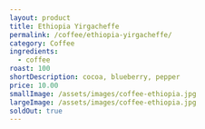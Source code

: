 ```yaml
---
layout: product
title: Ethiopia Yirgacheffe
permalink: /coffee/ethiopia-yirgacheffe/
category: Coffee
ingredients:
  - coffee
roast: 100
shortDescription: cocoa, blueberry, pepper
price: 10.00
smallImage: /assets/images/coffee-ethiopia.jpg
largeImage: /assets/images/coffee-ethiopia.jpg
soldOut: true
---  
```

